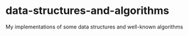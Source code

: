 # data-structures-and-algorithms
My implementations of some data structures and well-known algorithms
